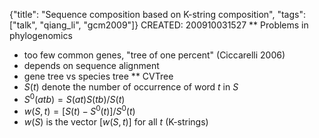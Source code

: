 {"title": "Sequence composition based on K-string composition", "tags": ["talk", "qiang_li", "gcm2009"]}
CREATED: 200910031527
** Problems in phylogenomics
 * too few common genes, "tree of one percent" (Ciccarelli 2006)
 * depends on sequence alignment
 * gene tree vs species tree
** CVTree
 * $S(t)$ denote the number of occurrence of word $t$ in $S$
 * $S^0(atb) = S(at) S(tb) / S(t)$
 * $w(S,t) = [S(t) - S^0(t)] / S^0(t)$
 * $w(S)$ is the vector $[w(S, t)]$ for all $t$ (K-strings)

